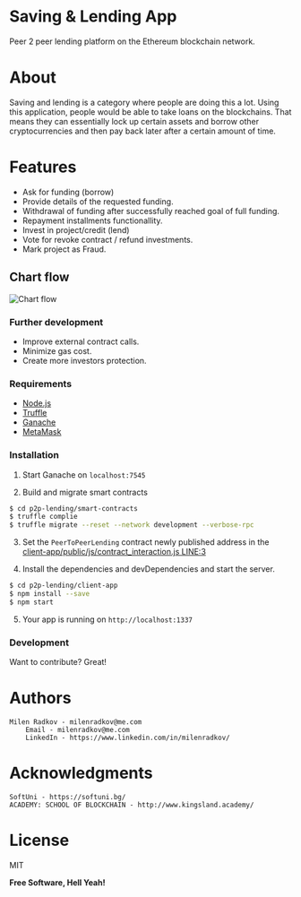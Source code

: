 # Saving & Lending App
Peer 2 peer lending platform on the Ethereum blockchain network.

# About

Saving and lending is a category where people are doing this a lot. Using this application, people would be able to take loans on the blockchains. That means they can essentially lock up certain assets and borrow other cryptocurrencies and then pay back later after a certain amount of time.


# Features

  - Ask for funding (borrow)
  - Provide details of the requested funding.
  - Withdrawal of funding after successfully reached goal of full funding.
  - Repayment installments functionallity.
  - Invest in project/credit (lend)
  - Vote for revoke contract / refund investments.
  - Mark project as Fraud.
  
## Chart flow

![Chart flow](https://i.imgur.com/vRq7nAN.png)

### Further development

  - Improve external contract calls.
  - Minimize gas cost.
  - Create more investors protection.

### Requirements
* [Node.js](https://nodejs.org/)
* [Truffle](https://truffleframework.com/)
* [Ganache](https://truffleframework.com/ganache/)
* [MetaMask](https://metamask.io/)
    
### Installation

1. Start Ganache on ``localhost:7545``   

2. Build and migrate smart contracts

```sh
$ cd p2p-lending/smart-contracts
$ truffle complie
$ truffle migrate --reset --network development --verbose-rpc
```

3. Set the ``PeerToPeerLending`` contract newly published address in the [client-app/public/js/contract_interaction.js LINE:3](https://github.com/mradkov/p2p-lending/blob/370bde2a452caff4831d5e91157f733ce9921a99/client-app/public/js/contract_interaction.js#L5) 

4. Install the dependencies and devDependencies and start the server.

```sh
$ cd p2p-lending/client-app
$ npm install --save
$ npm start
```

5. Your app is running on ``http://localhost:1337``

### Development

Want to contribute? Great!

# Authors

    Milen Radkov - milenradkov@me.com
        Email - milenradkov@me.com
        LinkedIn - https://www.linkedin.com/in/milenradkov/

# Acknowledgments

    SoftUni - https://softuni.bg/
    ACADEMY: SCHOOL OF BLOCKCHAIN - http://www.kingsland.academy/

# License

  MIT

**Free Software, Hell Yeah!**
